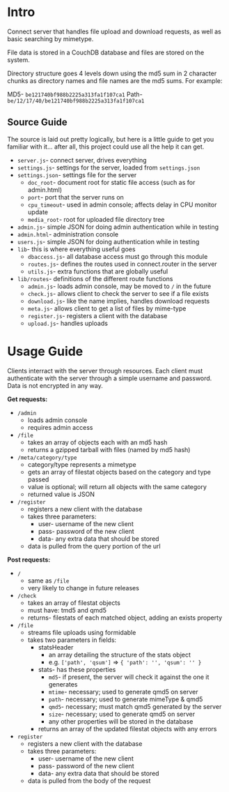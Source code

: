 Intro
=====

Connect server that handles file upload and download requests, as well as basic searching by mimetype.

File data is stored in a CouchDB database and files are stored on the system.

Directory structure goes 4 levels down using the md5 sum in 2 character chunks as directory names and file names are the md5 sums.  For example:

MD5- `be121740bf988b2225a313fa1f107ca1`
Path- `be/12/17/40/be121740bf988b2225a313fa1f107ca1`

Source Guide
------------

The source is laid out pretty logically, but here is a little guide to get you familiar with it... after all, this project could use all the help it can get.

* `server.js`- connect server, drives everything
* `settings.js`- settings for the server, loaded from `settings.json`
* `settings.json`- settings file for the server
  * `doc_root`- document root for static file access (such as for admin.html)
  * `port`- port that the server runs on
  * `cpu_timeout`- used in admin console; affects delay in CPU monitor update
  * `media_root`- root for uploaded file directory tree
* `admin.js`- simple JSON for doing admin authentication while in testing
* `admin.html`- administration console
* `users.js`- simple JSON for doing authentication while in testing
* `lib`- this is where everything useful goes
  * `dbaccess.js`- all database access must go through this module
  * `routes.js`- defines the routes used in connect.router in the server
  * `utils.js`- extra functions that are globally useful
* `lib/routes`- definitions of the different route functions
  * `admin.js`- loads admin console, may be moved to `/` in the future
  * `check.js`- allows client to check the server to see if a file exists
  * `download.js`- like the name implies, handles download requests
  * `meta.js`- allows client to get a list of files by mime-type
  * `register.js`- registers a client with the database
  * `upload.js`- handles uploads

Usage Guide
===========

Clients interract with the server through resources.  Each client must authenticate with the server through a simple username and password.  Data is not encrypted in any way.

**Get requests:**

* `/admin`
  * loads admin console
  * requires admin access
* `/file`
  * takes an array of objects each with an md5 hash
  * returns a gzipped tarball with files (named by md5 hash)
* `/meta/category/type`
  * category/type represents a mimetype
  * gets an array of filestat objects based on the category and type passed
  * value is optional; will return all objects with the same category
  * returned value is JSON
* `/register`
  * registers a new client with the database
  * takes three parameters:
    * user- username of the new client
	* pass- password of the new client
	* data- any extra data that should be stored
  * data is pulled from the query portion of the url

**Post requests:**

* `/`
  * same as `/file`
  * very likely to change in future releases
* `/check`
  * takes an array of filestat objects
  * must have: tmd5 and qmd5
  * returns- filestats of each matched object, adding an exists property
* `/file`
  * streams file uploads using formidable
  * takes two parameters in fields:
    * statsHeader
	  * an array detailing the structure of the stats object
	  * e.g. `['path', 'qsum']` => `{ 'path': '', 'qsum': '' }`
	* stats- has these properties
	  * `md5`- if present, the server will check it against the one it generates
	  * `mtime`- necessary; used to generate qmd5 on server
	  * `path`- necessary; used to generate mimeType & qmd5
	  * `qmd5`- necessary; must match qmd5 generated by the server
	  * `size`- necessary; used to generate qmd5 on server
	  * any other properties will be stored in the database
	* returns an array of the updated filestat objects with any errors
* `register`
  * registers a new client with the database
  * takes three parameters:
    * user- username of the new client
	* pass- password of the new client
	* data- any extra data that should be stored
  * data is pulled from the body of the request
